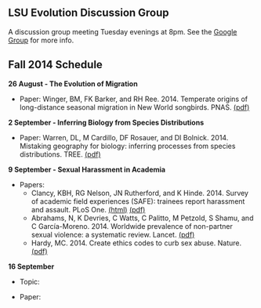 LSU Evolution Discussion Group
-------

A discussion group meeting Tuesday evenings at 8pm. See the [Google Group](https://groups.google.com/forum/#!forum/lsu-evol-discussion) for more info.

Fall 2014 Schedule
-------

**26 August - The Evolution of Migration**

- Paper: Winger, BM, FK Barker, and RH Ree. 2014. Temperate origins of long-distance seasonal migration in New World songbirds. PNAS. [(pdf)](https://github.com/mgharvey/reading_group/blob/master/bin/Winger_PNAS_2014.pdf)

**2 September - Inferring Biology from Species Distributions**

- Paper: Warren, DL, M Cardillo, DF Rosauer, and DI Bolnick. 2014. Mistaking geography for biology: inferring processes from species distributions. TREE. [(pdf)](https://github.com/mgharvey/reading_group/blob/master/bin/Warren_Tree_2014.pdf)

**9 September - Sexual Harassment in Academia**

- Papers: 
	- Clancy, KBH, RG Nelson, JN Rutherford, and K Hinde. 2014. Survey of academic field experiences (SAFE): trainees report harassment and assault. PLoS One. [(html)](http://www.plosone.org/article/info%3Adoi%2F10.1371%2Fjournal.pone.0102172) [(pdf)](https://github.com/mgharvey/reading_group/blob/master/bin/Clancy_PLOS_2014.pdf)
	- Abrahams, N, K Devries, C Watts, C Palitto, M Petzold, S Shamu, and C García-Moreno. 2014. Worldwide prevalence of non-partner sexual violence: a systematic review. Lancet. [(pdf)](https://github.com/mgharvey/reading_group/blob/master/bin/Abrahams_Lancet_2014.pdf)
	- Hardy, MC. 2014. Create ethics codes to curb sex abuse. Nature. [(pdf)](https://github.com/mgharvey/reading_group/blob/master/bin/Hardy_Nature_2014.pdf)

**16 September**

- Topic:

- Paper: 